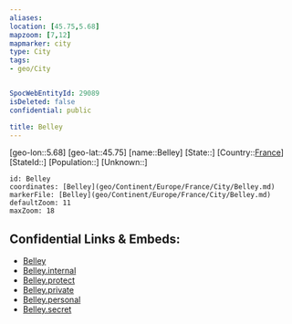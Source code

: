 ```yaml
---
aliases: 
location: [45.75,5.68]
mapzoom: [7,12] 
mapmarker: city 
type: City
tags:
- geo/City


SpocWebEntityId: 29089
isDeleted: false
confidential: public

title: Belley
---
```

[geo-lon::5.68]
[geo-lat::45.75]
[name::Belley]
[State::]
[Country::[France](geo/Continent/Europe/France.md)]
[StateId::]
[Population::]
[Unknown::]


```leaflet
id: Belley
coordinates: [Belley](geo/Continent/Europe/France/City/Belley.md)
markerFile: [Belley](geo/Continent/Europe/France/City/Belley.md)
defaultZoom: 11 
maxZoom: 18
```


## Confidential Links & Embeds: 
- [Belley](../../../../../../_public/geo/Continent/Europe/France/City/Belley.md) 
- [Belley.internal](../../../../../../_internal/geo/Continent/Europe/France/City/Belley.internal.md) 
- [Belley.protect](../../../../../../_protect/geo/Continent/Europe/France/City/Belley.protect.md) 
- [Belley.private](../../../../../../_private/geo/Continent/Europe/France/City/Belley.private.md) 
- [Belley.personal](../../../../../../_personal/geo/Continent/Europe/France/City/Belley.personal.md) 
- [Belley.secret](../../../../../../_secret/geo/Continent/Europe/France/City/Belley.secret.md) 
